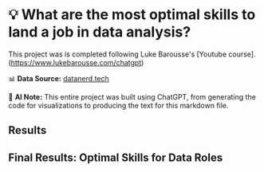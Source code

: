 # :bulb:  What are the most optimal skills to land a job in data analysis?
This project was is completed following Luke Barousse's [Youtube course].(https://www.lukebarousse.com/chatgpt)

:bar_chart: **Data Source:** [datanerd.tech](https://www.datanerd.tech/)

:moyai: **AI Note:** This entire project was built using ChatGPT, from generating the code for visualizations to producing the text for this markdown file.

## Results

## Final Results: Optimal Skills for Data Roles 

